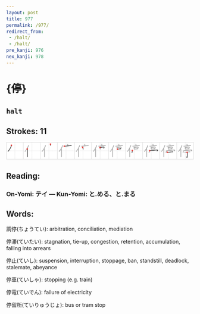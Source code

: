 ```yaml
---
layout: post
title: 977
permalink: /977/
redirect_from:
 - /halt/
 - /halt/
pre_kanji: 976
nex_kanji: 978
---
```


# {停}

## `halt`

## Strokes: 11

<div class="stroke"><img src="../images/E5819C.png" /></div>

## Reading:

### On-Yomi: テイ &mdash; Kun-Yomi: と.める、と.まる

## Words:

調停(ちょうてい): arbitration, conciliation, mediation

停滞(ていたい): stagnation, tie-up, congestion, retention, accumulation, falling into arrears

停止(ていし): suspension, interruption, stoppage, ban, standstill, deadlock, stalemate, abeyance

停車(ていしゃ): stopping (e.g. train)

停電(ていでん): failure of electricity

停留所(ていりゅうじょ): bus or tram stop
